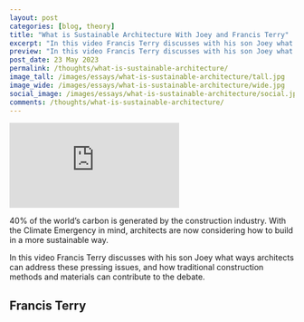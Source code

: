 ```yaml
---
layout: post
categories: [blog, theory]
title: "What is Sustainable Architecture With Joey and Francis Terry"
excerpt: "In this video Francis Terry discusses with his son Joey what ways architects can address these pressing issues, and how traditional construction methods and materials can contribute to the debate."
preview: "In this video Francis Terry discusses with his son Joey what ways architects can address these pressing issues, and how traditional construction methods and materials can contribute to the debate."
post_date: 23 May 2023
permalink: /thoughts/what-is-sustainable-architecture/
image_tall: /images/essays/what-is-sustainable-architecture/tall.jpg
image_wide: /images/essays/what-is-sustainable-architecture/wide.jpg
social_image: /images/essays/what-is-sustainable-architecture/social.jpg
comments: /thoughts/what-is-sustainable-architecture/
---
```


<div class="videoWrapper">
	<iframe src="https://www.youtube.com/embed/j5rwe2DSB-w" frameborder="0" allow="autoplay; encrypted-media" allowfullscreen></iframe>
</div> 

40% of the world’s carbon is generated by the construction industry. With the Climate Emergency in mind, architects are now considering how to build in a more sustainable way.

In this video Francis Terry discusses with his son Joey what ways architects can address these pressing issues, and how traditional construction methods and materials can contribute to the debate.

## Francis Terry<br/><br/>